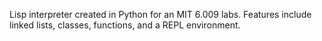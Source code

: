 Lisp interpreter created in Python for an MIT 6.009 labs. Features include linked lists, classes, functions, and a REPL environment. 
